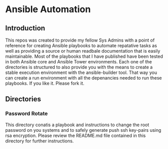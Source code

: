 # Ansible Automation
## Introduction 
This repos was created to provide my fellow Sys Admins with a point of reference for creating Ansible playbooks to automate repatative tasks as well as providing a source or human readbale documentation that is easily maintainable. Most of the playbooks that I have published have been tested in both Ansible core and Ansible Tower environments. Each one of the directories is structured to also provide you with the means to create a stable execution environment with the ansible-builder tool. That way you can create a run environment with all the depenancies needed to run these playbooks. If you like it. Please fork it. 

## Directories
### Password Rotate
This directory conatis a playbook and instructions to change the root password on you systems and to safely generate push ssh key-pairs using rsa encryption. Please review the README.md file contained in this directory for further instructions.
